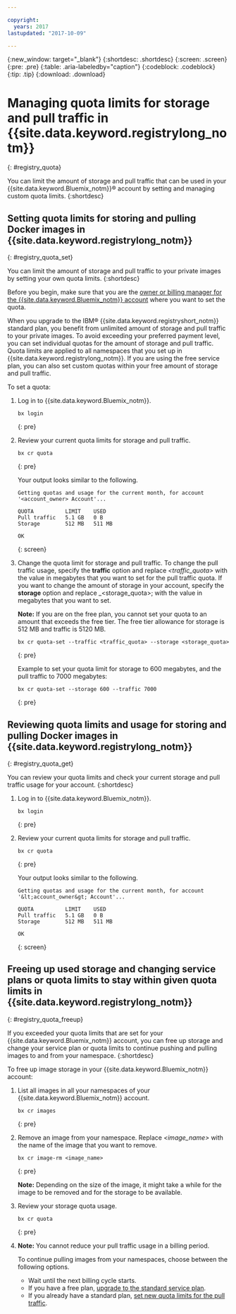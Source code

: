 ```yaml
---

copyright:
  years: 2017
lastupdated: "2017-10-09"

---
```


{:new_window: target="_blank"}
{:shortdesc: .shortdesc}
{:screen: .screen}
{:pre: .pre}
{:table: .aria-labeledby="caption"}
{:codeblock: .codeblock}
{:tip: .tip}
{:download: .download}


# Managing quota limits for storage and pull traffic in {{site.data.keyword.registrylong_notm}}
{: #registry_quota}

You can limit the amount of storage and pull traffic that can be used in your {{site.data.keyword.Bluemix_notm}}® account by setting and managing custom quota limits.
{:shortdesc}


## Setting quota limits for storing and pulling Docker images in {{site.data.keyword.registrylong_notm}}
{: #registry_quota_set}

You can limit the amount of storage and pull traffic to your private images by setting your own quota limits.
{:shortdesc}

Before you begin, make sure that you are the [owner or billing manager for the {{site.data.keyword.Bluemix_notm}} account](../../iam/users_roles.html#userroles) where you want to set the quota.

When you upgrade to the IBM® {{site.data.keyword.registryshort_notm}} standard plan, you benefit from unlimited amount of storage and pull traffic to your private images. To avoid exceeding your preferred payment level, you can set individual quotas for the amount of storage and pull traffic. Quota limits are applied to all namespaces that you set up in {{site.data.keyword.registrylong_notm}}. If you are using the free service plan, you can also set custom quotas within your free amount of storage and pull traffic.

To set a quota:

1.  Log in to {{site.data.keyword.Bluemix_notm}}.

    ```
    bx login
    ```
    {: pre}

2.  Review your current quota limits for storage and pull traffic.

    ```
    bx cr quota
    ```
    {: pre}

    Your output looks similar to the following.

    ```
    Getting quotas and usage for the current month, for account '<account_owner> Account'...

    QUOTA          LIMIT    USED   
    Pull traffic   5.1 GB   0 B   
    Storage        512 MB   511 MB   

    OK
    ```
    {: screen}

3.  Change the quota limit for storage and pull traffic. To change the pull traffic usage, specify the **traffic** option and replace _<traffic_quota>_ with the value in megabytes that you want to set for the pull traffic quota. If you want to change the amount of storage in your account, specify the **storage** option and replace _<storage_quota>; with the value in megabytes that you want to set.

    **Note:** If you are on the free plan, you cannot set your quota to an amount that exceeds the free tier. The free tier allowance for storage is 512 MB and traffic is 5120 MB.

    ```
    bx cr quota-set --traffic <traffic_quota> --storage <storage_quota>
    ```
    {: pre}

    Example to set your quota limit for storage to 600 megabytes, and the pull traffic to 7000 megabytes:

    ```
    bx cr quota-set --storage 600 --traffic 7000
    ```
    {: pre}


## Reviewing quota limits and usage for storing and pulling Docker images in {{site.data.keyword.registrylong_notm}}
{: #registry_quota_get}

You can review your quota limits and check your current storage and pull traffic usage for your account.
{:shortdesc}

1.  Log in to {{site.data.keyword.Bluemix_notm}}.

    ```
    bx login
    ```
    {: pre}

2.  Review your current quota limits for storage and pull traffic.

    ```
    bx cr quota
    ```
    {: pre}

    Your output looks similar to the following.

    ```
    Getting quotas and usage for the current month, for account '&lt;account_owner&gt; Account'...

    QUOTA          LIMIT    USED   
    Pull traffic   5.1 GB   0 B   
    Storage        512 MB   511 MB   

    OK
    ```
    {: screen}


## Freeing up used storage and changing service plans or quota limits to stay within given quota limits in {{site.data.keyword.registrylong_notm}}
{: #registry_quota_freeup}

If you exceeded your quota limits that are set for your {{site.data.keyword.Bluemix_notm}} account, you can free up storage and change your service plan or quota limits to continue pushing and pulling images to and from your namespace.
{:shortdesc}

To free up image storage in your {{site.data.keyword.Bluemix_notm}} account:

1.  List all images in all your namespaces of your {{site.data.keyword.Bluemix_notm}} account.

    ```
    bx cr images
    ```
    {: pre}

2.  Remove an image from your namespace. Replace _&lt;image_name&gt;_ with the name of the image that you want to remove.

    ```
    bx cr image-rm <image_name>
    ```
    {: pre}

    **Note:** Depending on the size of the image, it might take a while for the image to be removed and for the storage to be available.

3.  Review your storage quota usage.

    ```
    bx cr quota
    ```
    {: pre}

4. **Note:** You cannot reduce your pull traffic usage in a billing period.

    To continue pulling images from your namespaces, choose between the following options.

    -   Wait until the next billing cycle starts.
    -   If you have a free plan, [upgrade to the standard service plan](registry_overview.html#registry_plan_upgrade).
    -   If you already have a standard plan, [set new quota limits for the pull traffic](#registry_quota_set).

